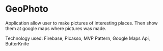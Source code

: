 # GeoPhoto
Application allow user to make pictures of interesting places. Then show them at google maps where pictures was made.

Technology used:
Firebase,
Picasso,
MVP Pattern,
Google Maps Api,
ButterKnife
